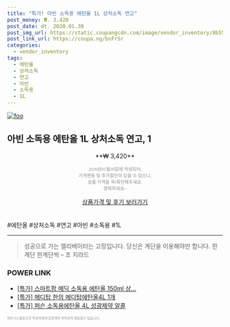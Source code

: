```yaml
--- 
title: "특가! 아빈 소독용 에탄올 1L 상처소독 연고" 
post_money: ₩. 3,420 
post_date: dt. 2020.01.30 
post_img_url: https://static.coupangcdn.com/image/vendor_inventory/8b55/0eab3a176f4f97b13e830c15cb3ea6613885c60275134b11acbb0b2e468c.jpg 
post_link_url: https://coupa.ng/bnFrSr 
categories: 
  - vendor_inventory 
tags: 
  - 에탄올 
  - 상처소독 
  - 연고 
  - 아빈 
  - 소독용 
  - 1L 
--- 
```

[![foo](https://static.coupangcdn.com/image/vendor_inventory/8b55/0eab3a176f4f97b13e830c15cb3ea6613885c60275134b11acbb0b2e468c.jpg)](https://coupa.ng/bnFrSr) 

## 아빈 소독용 에탄올 1L 상처소독 연고, 1 
<p style="text-align: center;">**₩ 3,420**</p> 
<p style="text-align: center;"><span style="color: #898c8f; font-family: Georgia,Times,serif; font-size: 0.75em;">2020년01월30일에 작성되어, <br>가격변동 및 추가할인이 있을 수 있으니,<br> 상품 가격을 꼭!확인해주세요.<br>행복하세요~</span> 
</p>	 
<div markdown="0" style="text-align: center;"><a href="https://coupa.ng/bnFrSr" class="btn btn--success">상품가격 및 후기 보러가기</a></div> 
<br><br> 
  #에탄올 #상처소독 #연고 #아빈 #소독용 #1L 
<hr> 

> 성공으로 가는 엘리베이터는 고장입니다. 당신은 계단을 이용해야만 합니다. 한계단 한계단씩 – 조 지라드 


### POWER LINK

* <a href="https://blog.naver.com/sakai111/221790665005" target="_blank">[특가] 스마트팜 메딕 소독용 에탄올 150ml 상...</a>
* <a href="https://blog.naver.com/sakai111/221789841906" target="_blank">[특가] 메디탑 한의 메디탑에탄올4L 1개</a>
* <a href="https://blog.naver.com/santokki14/221790591966" target="_blank">[특가] 퍼슨 소독용에탄올 4L 성광제약 알콜</a>

<span style="color: #898c8f; font-family: Georgia,Times,serif; font-size: 0.55em;">파트너스활동으로 작성자에게 일정액의 커미션이 제공될수 있습니다.</span> 
